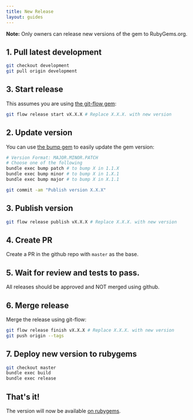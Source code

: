 ```yaml
---
title: New Release
layout: guides
---
```


<div class="note"><strong>Note:</strong>
Only owners can release new versions of the gem to RubyGems.org.
</div>

## 1. Pull latest development

```bash
git checkout development
git pull origin development
```

## 3. Start release

This assumes you are using [the git-flow gem](https://github.com/nvie/gitflow):

```bash
git flow release start vX.X.X # Replace X.X.X. with new version
```

## 2. Update version

You can use [the bump gem](https://github.com/gregorym/bump) to easily update the gem version:

```bash
# Version Format: MAJOR.MINOR.PATCH
# Choose one of the following
bundle exec bump patch # to bump X in 1.1.X
bundle exec bump minor # to bump X in 1.X.1
bundle exec bump major # to bump X in X.1.1

git commit -am "Publish version X.X.X"
```

## 3. Publish version

```bash
git flow release publish vX.X.X # Replace X.X.X. with new version
```

## 4. Create PR

Create a PR in the github repo with `master` as the base.

## 5. Wait for review and tests to pass.

All releases should be approved and NOT merged using github.

## 6. Merge release

Merge the release using git-flow:

```bash
git flow release finish vX.X.X # Replace X.X.X. with new version
git push origin --tags
```

## 7. Deploy new version to rubygems

```bash
git checkout master
bundle exec build
bundle exec release
```

## That's it!

The version will now be available [on rubygems](https://rubygems.org/gems/ledger_sync).